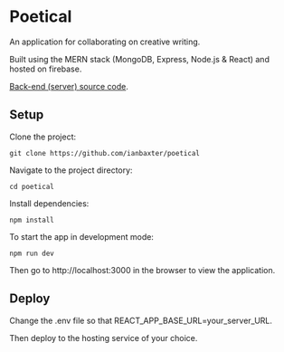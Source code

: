 # Poetical

An application for collaborating on creative writing.

Built using the MERN stack (MongoDB, Express, Node.js & React) and hosted on firebase.

[Back-end (server) source code](https://github.com/ianbaxter/poetical-server).

## Setup

Clone the project:

```
git clone https://github.com/ianbaxter/poetical
```

Navigate to the project directory:

```
cd poetical
```

Install dependencies:

```
npm install
```

To start the app in development mode:

```
npm run dev
```

Then go to http://localhost:3000 in the browser to view the application.

## Deploy

Change the .env file so that REACT_APP_BASE_URL=your_server_URL.

Then deploy to the hosting service of your choice.
